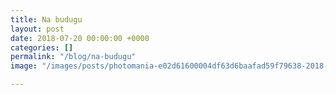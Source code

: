 ```yaml
---
title: Na budugu
layout: post
date: 2018-07-20 00:00:00 +0000
categories: []
permalink: "/blog/na-budugu"
image: "/images/posts/photomania-e02d61600004df63d6baafad59f79638-2018-07-20.jpg"

---
```

